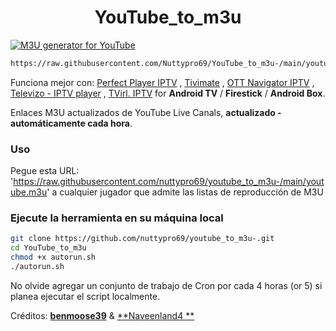 <h1 align="center"> YouTube_to_m3u </h1>

[![M3U generator for YouTube](https://github.com/Nuttypro69/YouTube_to_m3u/blob/main/assets/Info.m3u/actions/workflows/m3u_Generator.yml/badge.svg)](https://github.com/Nuttypro69/YouTube_to_m3u-/blob/main/.github/workflows/m3u_Generator.yml)

``` bash
https://raw.githubusercontent.com/Nuttypro69/YouTube_to_m3u-/main/youtube.m3u
```

Funciona mejor con: [Perfect Player IPTV](http://niklabs.com/) ,
                   [Tivimate](https://play.google.com/store/apps/details?id=ar.tvplayer.tv&hl=en_IN&gl=US) ,
                   [OTT Navigator IPTV](https://play.google.com/store/apps/details?id=studio.scillarium.ottnavigator&hl=en_IN&gl=US) ,
                   [Televizo - IPTV player](https://m.apkpure.com/televizo-iptv-player/com.ottplay.ottplay) ,
                   [TVirl. IPTV](https://play.google.com/store/apps/details?id=by.stari4ek.tvirl)  for **Android TV** / **Firestick** / **Android Box**.

Enlaces M3U actualizados de YouTube Live Canals, **actualizado -automáticamente cada hora**.


### Uso 
Pegue esta URL: 'https://raw.githubusercontent.com/nuttypro69/youtube_to_m3u-/main/youtube.m3u' a cualquier jugador que admite las listas de reproducción de M3U

### Ejecute la herramienta en su máquina local

``` bash
git clone https://github.com/nuttypro69/youtube_to_m3u-.git
cd YouTube_to_m3u
chmod +x autorun.sh
./autorun.sh
```

No olvide agregar un conjunto de trabajo de Cron por cada 4 horas (or 5) si planea ejecutar el script localmente.

Créditos: [**benmoose39**](https://github.com/benmoose39)
 & [**Naveenland4 **](https://github.com/naveenland4)
